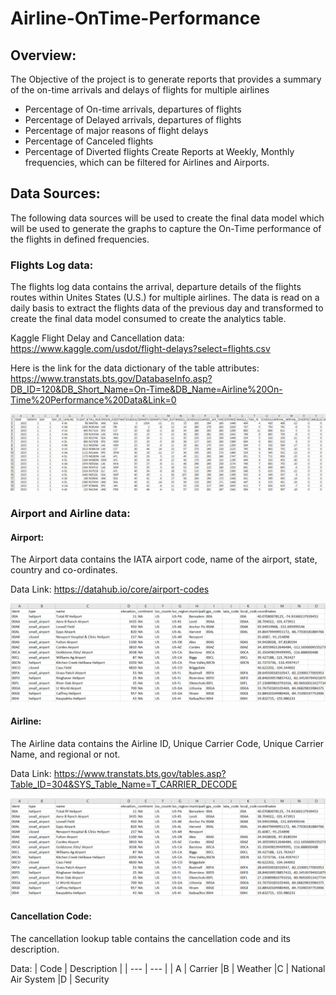 # Airline-OnTime-Performance

## Overview:

The Objective of the project is to generate reports that provides a summary of the on-time arrivals and delays of flights for multiple airlines
-	Percentage of On-time arrivals, departures of flights
-	Percentage of Delayed arrivals, departures of flights
-	Percentage of major reasons of flight delays
-	Percentage of Canceled flights
-	Percentage of Diverted flights
Create Reports at Weekly, Monthly frequencies, which can be filtered for Airlines and Airports.

## Data Sources:

The following data sources will be used to create the final data model which will be used to generate the graphs to capture the On-Time performance of the flights in defined frequencies.

### Flights Log data:

The flights log data contains the arrival, departure details of the flights routes within Unites States (U.S.) for multiple airlines. The data is read on a daily basis to extract the flights data of the previous day and transformed to create the final data model consumed to create the analytics table.

Kaggle Flight Delay and Cancellation data: 
https://www.kaggle.com/usdot/flight-delays?select=flights.csv

Here is the link for the data dictionary of the table attributes:
https://www.transtats.bts.gov/DatabaseInfo.asp?DB_ID=120&DB_Short_Name=On-Time&DB_Name=Airline%20On-Time%20Performance%20Data&Link=0

![Sample Flight Log Data](Flights_Logdata_small.png)

### Airport and Airline data:

#### Airport:
The Airport data contains the IATA airport code, name of the airport, state, country and co-ordinates.

Data Link:
https://datahub.io/core/airport-codes

![Sample Airport Data](Airport_data.png)

#### Airline:
The Airline data contains the Airline ID, Unique Carrier Code, Unique Carrier Name, and regional or not.

Data Link: 
https://www.transtats.bts.gov/tables.asp?Table_ID=304&SYS_Table_Name=T_CARRIER_DECODE

![Sample Airline Data](Airline_data.png)

#### Cancellation Code:
The cancellation lookup table contains the cancellation code and its description.

Data:
| Code |	Description |
| --- |	--- |
| A	   | Carrier
|B	   | Weather
|C	   | National Air System
|D	   | Security

